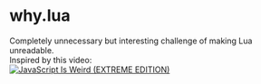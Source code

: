 # why.lua
Completely unnecessary but interesting challenge of making Lua unreadable. \
Inspired by this video: \
[![JavaScript Is Weird (EXTREME EDITION)](https://img.youtube.com/vi/sRWE5tnaxlI/0.jpg)](https://www.youtube.com/watch?v=sRWE5tnaxlI)
